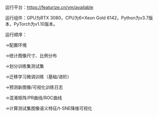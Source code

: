 运行平台：https://featurize.cn/vm/available

运行组件：GPU为RTX 3080，CPU为6×Xeon Gold 6142，Python为v3.7版本，PyTorch为v1.10版本。

运行顺序：

->配置环境

->统计图像尺寸、比例分布

->划分训练集测试集

->迁移学习微调训练（基础/进阶）

->预测新图像/可视化训练日志

->混淆矩阵/PR曲线/ROC曲线

->计算测试集图像语义特征/t-SNE降维可视化
